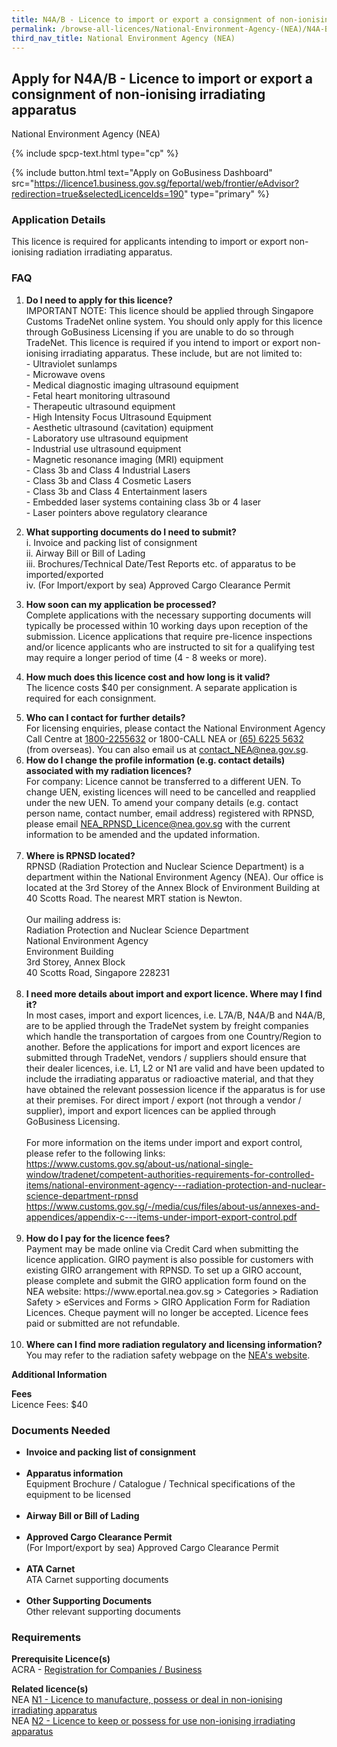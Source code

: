 ```yaml
---
title: N4A/B - Licence to import or export a consignment of non-ionising irradiating apparatus
permalink: /browse-all-licences/National-Environment-Agency-(NEA)/N4A-B---Licence-to-import-or-export-a-consignment-of-non-ionising-irradiating-apparatus
third_nav_title: National Environment Agency (NEA)
---
```


## Apply for N4A/B - Licence to import or export a consignment of non-ionising irradiating apparatus

National Environment Agency (NEA)

{% include spcp-text.html type="cp" %}

{% include button.html text="Apply on GoBusiness Dashboard" src="https://licence1.business.gov.sg/feportal/web/frontier/eAdvisor?redirection=true&selectedLicenceIds=190" type="primary" %}

<H3>Application Details</H3>

<p>This licence is required for applicants intending to import or export non-ionising radiation irradiating apparatus.</p>
<h3>FAQ</h3>
<ol>
<li>
<p><strong>Do I need to apply for this licence?</strong><br />IMPORTANT NOTE: This licence should be applied through Singapore Customs TradeNet online system. You should only apply for this licence through GoBusiness Licensing if you are unable to do so through TradeNet. This licence is required if you intend to import or export non-ionising irradiating apparatus. These include, but are not limited to:<br />- Ultraviolet sunlamps<br />- Microwave ovens<br />- Medical diagnostic imaging ultrasound equipment <br />- Fetal heart monitoring ultrasound <br />- Therapeutic ultrasound equipment <br />- High Intensity Focus Ultrasound Equipment <br />- Aesthetic ultrasound (cavitation) equipment <br />- Laboratory use ultrasound equipment<br />- Industrial use ultrasound equipment<br />- Magnetic resonance imaging (MRI) equipment<br />- Class 3b and Class 4 Industrial Lasers <br />- Class 3b and Class 4 Cosmetic Lasers <br />- Class 3b and Class 4 Entertainment lasers <br />- Embedded laser systems containing class 3b or 4 laser <br />- Laser pointers above regulatory clearance <strong><br /></strong></p>
</li>
<li><strong>What supporting documents do I need to submit?</strong><br />i. Invoice and packing list of consignment<br />ii. Airway Bill or Bill of Lading<br />iii. Brochures/Technical Date/Test Reports etc. of apparatus to be imported/exported<br />iv. (For Import/export by sea) Approved Cargo Clearance Permit</li>
<li>
<p><strong>How soon can my application be processed?</strong><br />Complete applications with the necessary supporting documents will typically be processed within 10 working days upon reception of the submission. Licence applications that require pre-licence inspections and/or licence applicants who are instructed to sit for a qualifying test may require a longer period of time (4 - 8 weeks or more).</p>
</li>
<li>
<p><strong>How much does this licence cost and how long is it valid?</strong><br />The licence costs $40 per consignment. A separate application is required for each consignment.</p>
</li>
<li><strong>Who can I contact for further details?</strong><br />For licensing enquiries, please contact the National Environment Agency Call Centre at <a href="tel:18002255632" target="_blank" rel="noopener">1800-2255632</a> or 1800-CALL NEA or <a href="tel:6562255632" target="_blank" rel="noopener">(65) 6225 5632</a> (from overseas). You can also email us at <a href="mailto:contact_NEA@nea.gov.sg" target="_blank" rel="noopener">contact_NEA@nea.gov.sg</a>.<strong><br /></strong></li>
<li><strong>How do I change the profile information (e.g. contact details) associated with my radiation licences?</strong><br />For company: Licence cannot be transferred to a different UEN. To change UEN, existing licences will need to be cancelled and reapplied under the new UEN. To amend your company details (e.g. contact person name, contact number, email address) registered with RPNSD, please email <a href="mailto:NEA_RPNSD_Licence@nea.gov.sg" target="_blank" rel="noopener">NEA_RPNSD_Licence@nea.gov.sg</a> with the current information to be amended and the updated information.<br /><br /></li>
<li><strong>Where is RPNSD located?<br /></strong>RPNSD (Radiation Protection and Nuclear Science Department) is a department within the National Environment Agency (NEA). Our office is located at the 3rd Storey of the Annex Block of Environment Building at 40 Scotts Road. The nearest MRT station is Newton.<br /><br />Our mailing address is:<br />Radiation Protection and Nuclear Science Department<br />National Environment Agency<br />Environment Building<br />3rd Storey, Annex Block<br />40 Scotts Road, Singapore 228231<strong><br /><br /></strong></li>
<li><strong>I need more details about import and export licence. Where may I find it?<br /></strong>In most cases, import and export licences, i.e. L7A/B, N4A/B and N4A/B, are to be applied through the TradeNet system by freight companies which handle the transportation of cargoes from one Country/Region to another. Before the applications for import and export licences are submitted through TradeNet, vendors / suppliers should ensure that their dealer licences, i.e. L1, L2 or N1 are valid and have been updated to include the irradiating apparatus or radioactive material, and that they have obtained the relevant possession licence if the apparatus is for use at their premises. For direct import / export (not through a vendor / supplier), import and export licences can be applied through GoBusiness Licensing.<br /><br />For more information on the items under import and export control, please refer to the following links:<br /><a href="https://www.customs.gov.sg/about-us/national-single-window/tradenet/competent-authorities-requirements-for-controlled-items/national-environment-agency---radiation-protection-and-nuclear-science-department-rpnsd">https://www.customs.gov.sg/about-us/national-single-window/tradenet/competent-authorities-requirements-for-controlled-items/national-environment-agency---radiation-protection-and-nuclear-science-department-rpnsd</a><br /><a href="https://www.customs.gov.sg/-/media/cus/files/about-us/annexes-and-appendices/appendix-c---items-under-import-export-control.pdf">https://www.customs.gov.sg/-/media/cus/files/about-us/annexes-and-appendices/appendix-c---items-under-import-export-control.pdf</a><br /><strong><br /></strong></li>
<li><strong>How do I pay for the licence fees?<br /></strong>Payment may be made online via Credit Card when submitting the licence application. GIRO payment is also possible for customers with existing GIRO arrangement with RPNSD. To set up a GIRO account, please complete and submit the GIRO application form found on the NEA website: https://www.eportal.nea.gov.sg > Categories > Radiation Safety > eServices and Forms > GIRO Application Form for Radiation Licences. Cheque payment will no longer be accepted. Licence fees paid or submitted are not refundable.<br /><br /></li>
<li><strong>Where can I find more radiation regulatory and licensing information?</strong><br />You may refer to the radiation safety webpage on the <a href="https://www.nea.gov.sg/our-services/radiation-safety" target="_blank" rel="noopener">NEA's website</a>.</li>
</ol>

<strong>Additional Information</strong>

<p><strong>Fees</strong><br />Licence Fees: $40</p>

<H3>Documents Needed</H3>

<ul>
<li><strong>Invoice and packing list of consignment</strong><br /><br /></li>
<li><strong>Apparatus information</strong><br />Equipment Brochure / Catalogue / Technical specifications of the equipment to be licensed<br /><br /></li>
<li><strong>Airway Bill or Bill of Lading</strong><br /><br /></li>
<li><strong>Approved Cargo Clearance Permit</strong><br />(For Import/export by sea) Approved Cargo Clearance Permit<br /><br /></li>
<li><strong>ATA Carnet</strong><br />ATA Carnet supporting documents<br /><strong><br /></strong></li>
<li><strong>Other Supporting Documents</strong><br />Other relevant supporting documents</li>
</ul>

<H3>Requirements</H3>

<p><strong>Prerequisite Licence(s)</strong><br />ACRA - <a href="https://www.acra.gov.sg/Home/" target="_blank" rel="noopener">Registration for Companies / Business</a></p>
<p><strong>Related licence(s)</strong><br />NEA <a href="https://licence1.business.gov.sg/feportal/web/frontier/eAdvisor?redirection=true&selectedLicenceIds=187" target="_blank" rel="noopener">N1 - Licence to manufacture, possess or deal in non-ionising irradiating apparatus</a><br />NEA <a href="https://licence1.business.gov.sg/feportal/web/frontier/eAdvisor?redirection=true&selectedLicenceIds=188" target="_blank" rel="noopener">N2 - Licence to keep or possess for use non-ionising irradiating apparatus</a></p>

